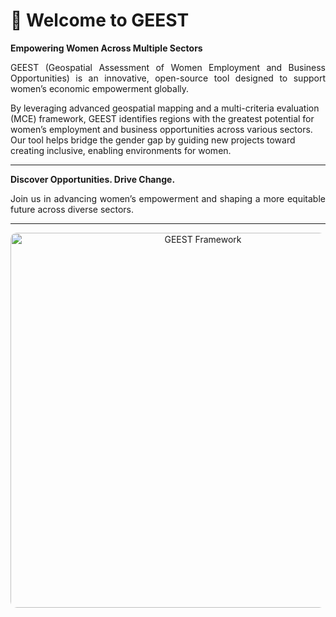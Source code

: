 # 🌟 **Welcome to GEEST**

**Empowering Women Across Multiple Sectors**
<p align="justify">
GEEST (Geospatial Assessment of Women Employment and Business Opportunities) is an innovative, open-source tool designed to support women’s economic empowerment globally.

By leveraging advanced geospatial mapping and a multi-criteria evaluation (MCE) framework, GEEST identifies regions with the greatest potential for women’s employment and business opportunities across various sectors. Our tool helps bridge the gender gap by guiding new projects toward creating inclusive, enabling environments for women.

---
</p>

**Discover Opportunities. Drive Change.**
<p align="justify">
Join us in advancing women’s empowerment and shaping a more equitable future across diverse sectors.

---
</p>

<p align="center">
  <img src="https://github.com/elbeejay/draft-docs/blob/main/framework.png?raw=true" height=600 alt="GEEST Framework" style="border-radius:10px;">
</p>
